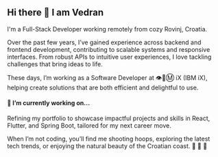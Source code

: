 ## Hi there 👋 I am Vedran

I'm a Full-Stack Developer working remotely from cozy Rovinj, Croatia.

Over the past few years, I’ve gained experience across backend and frontend development, contributing to scalable systems and responsive interfaces. From robust APIs to intuitive user experiences, I love tackling challenges that bring ideas to life.

These days, I’m working as a Software Developer at 👁️🐝Ⓜ️ iX (IBM iX), helping create solutions that are both efficient and delightful to use.

#### 🔭 I’m currently working on...

Refining my portfolio to showcase impactful projects and skills in React, Flutter, and Spring Boot, tailored for my next career move.


When I’m not coding, you’ll find me shooting hoops, exploring the latest tech trends, or enjoying the natural beauty of the Croatian coast. 🏀 📖 🌊

<!--
**NovakVed/NovakVed** is a ✨ _special_ ✨ repository because its `README.md` (this file) appears on your GitHub profile.

Here are some ideas to get you started:

- 🔭 I’m currently working on ...
- 🌱 I’m currently learning ...
- 👯 I’m looking to collaborate on ...
- 🤔 I’m looking for help with ...
- 💬 Ask me about ...
- 📫 How to reach me: ...
- 😄 Pronouns: ...
- ⚡ Fun fact: ...
-->
